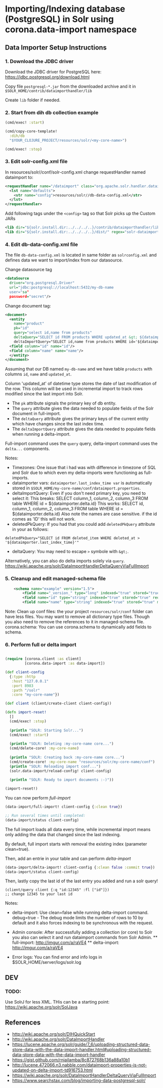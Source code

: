 # Importing/Indexing database (PostgreSQL) in Solr using corona.data-import namespace

## Data Importer Setup Instructions

### 1. Download the JDBC driver 
Download the JDBC driver for PostgreSQL here:
https://jdbc.postgresql.org/download.html

Copy file `postgresql-*.jar` from the downloaded archive and it in `$SOLR_HOME/contrib/dataimporthandler/lib`

Create `lib` folder if needed.

### 2. Start from dih db collection example

```clojure
(cmd/exec! :start) 

(cmd/copy-core-template!
  :dih/db
  "$YOUR_CLOJURE_PROJECT/resources/solr/<my-core-name>")

(cmd/exec! :stop)
```
### 3. Edit solr-config.xml file

In resources/solr/<my-core-name>/conf/solr-config.xml change requestHandler named dataimport to:
```xml
<requestHandler name="/dataimport" class="org.apache.solr.handler.dataimport.DataImportHandler">
  <lst name="defaults">
    <str name="config">resources/solr//db-data-config.xml</str>
  </lst>
</requestHandler>
``` 
Add following tags under the `<config>` tag so that Solr picks up the Custom JARs
```xml
<lib dir="${solr.install.dir:../../../..}/contrib/dataimporthandler/lib" regex=".*\.jar" />
<lib dir="${solr.install.dir:../../../..}/dist/" regex="solr-dataimporthandler-.*\.jar" />
```

### 4. Edit db-data-config.xml file

The file `db-data-config.xml` is located in same folder as `solrconfig.xml` and defines data we want to import/index from our datasource.

Change datasource tag
```xml
<dataSource 
  driver="org.postgresql.Driver" 
  url="jdbc:postgresql://localhost:5432/my-db-name
  user="sa" 
  password="secret"/> 
```

Change document tag:
```xml
<document>
  <entity 
    name="product"
    pk="id"
    query="select id,name from products"
    deltaQuery="SELECT id FROM products WHERE updated_at &gt; ${dataimporter.last_index_time}'::timestamp at time zone 'utc'">
    deltaImportQuery="SELECT id,name from products WHERE id='${dataimporter.delta.id}'"
  <field column="id" name="id"/>
  <field column="name" name="name"/>
  </entity>
</document>
```
Assuming that our DB named `my-db-name` and we have table `products` with columns `id`, `name` and `updated_at`.

Column 'updated_at' of datetime type stores the date of last modification of the row.
This column will be used in incremental import to track rows modified since the last import into Solr.

* The `pk` attribute signals the primary key of db entity.
* The `query` attribute gives the data needed to populate fields of the Solr document in full-import.
* The `deltaQuery` attribute gives the primary keys of the current entity which have changes since the last index time.
* The `deltaImportQuery` attribute gives the data needed to populate fields when running a delta-import.

Full-import command uses the `query` query, delta-import command uses the `delta...` components.

Notes:
* Timezones: One issue that i had was with difference in timezone of SQL and Solr due to which even my delta-imports were functioning as full-imports.
* dataimporter vars: `dataimporter.last_index_time var` is automatically stored in `$SOLR_HOME/my-core-name/conf/dataimport.properties`. 	
* deltaImportQuery: Even if you don't need primary key, you need to select it:
This breaks: SELECT column_1, column_2, column_3 FROM table WHERE id = ${dataimporter.delta.id} 
This works: SELECT id, column_1, column_2, column_3 FROM table WHERE id = ${dataimporter.delta.id} 
Also note the names are case sensitive. if the id comes as 'ID' this will not work.
* deletedPkQuery: If you had that you could add `deletedPkQuery` attribute in your <entity> as follows:
```
deletedPkQuery="SELECT id FROM deleted_item WHERE deleted_at > '${dataimporter.last_index_time}'"
```
* deltaQuery: You may need to escape `>` symbole with `&gt;`.

Alternatively, you can also do delta imports solely via `query`. 
https://wiki.apache.org/solr/DataImportHandlerDeltaQueryViaFullImport

### 5. Cleanup and edit managed-schema file

```xml
    <schema name="example" version="1.5">
        <field name="_version_" type="long" indexed="true" stored="true"/>
        <field name="id" type="string" indexed="true" stored="true" required="true" multiValued="false" /> 
        <field name="name" type="string" indexed="true" stored="true" multiValued="false" />
```

Note: 
Clean up conf files: the your project `resources/solr/conf` folder can have less files. You may want to remove all dictionary type files. Though you also need to remove the references to it in managed-schema file.
corona.schema: You can use corona.schema to dynamically add fields to schema.
  
### 6. Perform full or delta import 

```clojure

(require [corona.client :as client]
         [corona.data-import :as data-import])

(def client-config
  {:type :http
   :host "127.0.0.1"
   :port 8983
   :path "/solr"
   :core "my-core-name"})

(def client (client/create-client client-config))

(defn import-reset!
  []
  (cmd/exec! :stop)
  
  (println "SOLR: Starting Solr...")
  (cmd/exec! :start)
  
  (println "SOLR: Deleting :my-core-name core...")
  (cmd/delete-core! :my-core-name)
  
  (println "SOLR: Creating back :my-core-name core...")
  (cmd/create-core! :my-core-name "resources/solr/my-core-name/conf")
  (println "SOLR: Reloading import conf...")
  (solr.data-import/reload-config! client-config)
  
  (println "SOLR: Ready to import documents :-)"))

(import-reset!)

```
You can now perform *full-import*

```clojure
(data-import/full-import! client-config {:clean true})

;; Run several times until completed:
(data-import/status client-config)

```

The full import loads all data every time, while incremental import means only adding the data that changed since the last indexing. 

By default, full import starts with removal the existing index (parameter clean=true).

Then, add an entrie in your table and can perform *delta-import*

```clojure
(data-import/delta-import! client-config {:clean false :commit true})
(data-import/status client-config)

```
Then, lastly copy the last id of the last entry you added and run a solr query!
```
(client/query client {:q "id:12345" :fl ["id"]}) 
;; change 12345 to your last id
```

Notes:
* delta-import: Use clean=false while running delta-import command.
debug=true - The debug mode limits the number of rows to 10 by default and it also forces indexing to be synchronous with the request.

* Admin console: After successfully adding a collection (or core) to Solr you also can select it and run dataimport commands from Solr Admin. 
** full-import: http://imgur.com/a/raVE4
** delta-import: http://imgur.com/a/raVE4

* Error logs: You can find error and info logs in $SOLR_HOME/server/logs/solr.log

## DEV
### TODO:
Use SolrJ for less XML. THis can be a starting point:
https://wiki.apache.org/solr/SolJava

## References

* http://wiki.apache.org/solr/DIHQuickStart
* http://wiki.apache.org/solr/DataImportHandler
* https://lucene.apache.org/solr/guide/7_6/uploading-structured-data-store-data-with-the-data-import-handler.html#uploading-structured-data-store-data-with-the-data-import-handler
* https://gist.github.com/rnjailamba/8c872768b136a88a10b1
* http://lucene.472066.n3.nabble.com/dataimport-properties-is-not-updated-on-delta-import-td916753.html
* https://wiki.apache.org/solr/DataImportHandlerDeltaQueryViaFullImport
* https://www.searchstax.com/blog/importing-data-postgresql-solr/
